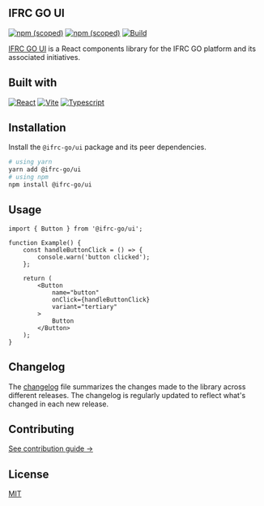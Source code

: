## IFRC GO UI

[![npm (scoped)](https://img.shields.io/npm/v/@ifrc-go/ui)](https://github.com/IFRCGo/go-web-app/blob/develop/LICENSE)
[![npm (scoped)](https://img.shields.io/npm/l/@ifrc-go/ui)](https://github.com/IFRCGo/go-web-app/blob/develop/LICENSE)
[![Build](https://github.com/IFRCGo/go-web-app/actions/workflows/ci.yml/badge.svg)](https://github.com/IFRCGo/go-web-app/actions/workflows/ci.yml)

[IFRC GO UI](https://www.npmjs.com/package/@ifrc-go/ui) is a React components library for the IFRC GO platform and its associated initiatives.

## Built with

 [![React][react-shields]][react-url] [![Vite][vite-shields]][vite-url] [![Typescript][typescript-shields]][typescript-url]

## Installation
Install the `@ifrc-go/ui` package and its peer dependencies.

```bash
# using yarn
yarn add @ifrc-go/ui
# using npm
npm install @ifrc-go/ui
```

## Usage

```tsx
import { Button } from '@ifrc-go/ui';

function Example() {
    const handleButtonClick = () => {
        console.warn('button clicked');
    };

    return (
        <Button
            name="button"
            onClick={handleButtonClick}
            variant="tertiary"
        >
            Button
        </Button>
    );
}
```

## Changelog

The [changelog](https://github.com/IFRCGo/go-web-app/blob/develop/packages/ui/CHANGELOG.md) file summarizes the changes made to the library across different releases. The changelog is regularly updated to reflect what's changed in each new release.

## Contributing

[See contribution guide →](https://github.com/IFRCGo/go-web-app/tree/develop/packages/ui/CONTRIBUTING.md)

## License

[MIT](https://github.com/IFRCGo/go-web-app/blob/develop/LICENSE)

<!-- MARKDOWN LINKS & IMAGES -->
<!-- https://www.markdownguide.org/basic-syntax/#reference-style-links -->
[react-shields]: https://img.shields.io/badge/react-%2320232a.svg?style=for-the-badge&logo=react&logoColor=%2361DAFB
[react-url]: https://reactjs.org/
[vite-shields]: https://img.shields.io/badge/vite-%23646CFF.svg?style=for-the-badge&logo=vite&logoColor=white
[vite-url]: https://vitejs.dev/
[typescript-shields]: https://img.shields.io/badge/typescript-%23007ACC.svg?style=for-the-badge&logo=typescript&logoColor=white
[typescript-url]: https://www.typescriptlang.org/
